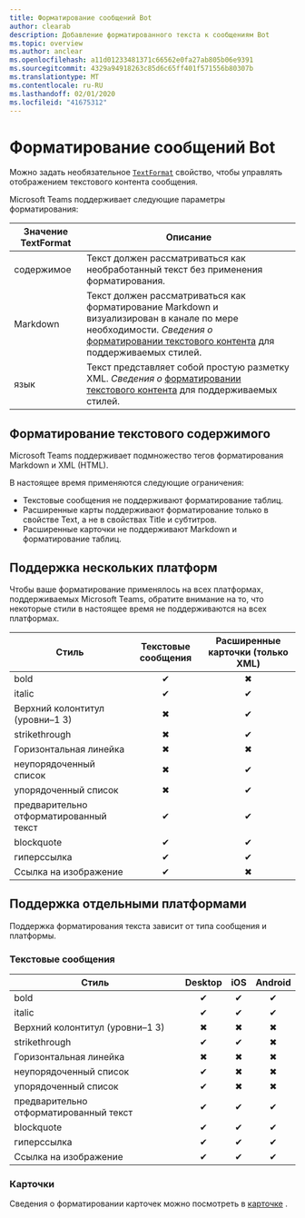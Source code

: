```yaml
---
title: Форматирование сообщений Bot
author: clearab
description: Добавление форматированного текста к сообщениям Bot
ms.topic: overview
ms.author: anclear
ms.openlocfilehash: a11d01233481371c66562e0fa27ab805b06e9391
ms.sourcegitcommit: 4329a94918263c85d6c65ff401f571556b80307b
ms.translationtype: MT
ms.contentlocale: ru-RU
ms.lasthandoff: 02/01/2020
ms.locfileid: "41675312"
---
```

# <a name="format-your-bot-messages"></a>Форматирование сообщений Bot

Можно задать необязательное [`TextFormat`](/bot-framework/dotnet/bot-builder-dotnet-create-messages#customizing-a-message) свойство, чтобы управлять отображением текстового контента сообщения.

Microsoft Teams поддерживает следующие параметры форматирования:

| Значение TextFormat | Описание |
| --- | --- |
| содержимое | Текст должен рассматриваться как необработанный текст без применения форматирования.|
| Markdown | Текст должен рассматриваться как форматирование Markdown и визуализирован в канале по мере необходимости. *Сведения о* [форматировании текстового контента](#formatting-text-content) для поддерживаемых стилей. |
| язык | Текст представляет собой простую разметку XML. *Сведения о* [форматировании текстового контента](#formatting-text-content) для поддерживаемых стилей. |

## <a name="formatting-text-content"></a>Форматирование текстового содержимого

Microsoft Teams поддерживает подмножество тегов форматирования Markdown и XML (HTML).

В настоящее время применяются следующие ограничения:

* Текстовые сообщения не поддерживают форматирование таблиц.
* Расширенные карты поддерживают форматирование только в свойстве Text, а не в свойствах Title и субтитров.
* Расширенные карточки не поддерживают Markdown и форматирование таблиц.

## <a name="cross-platform-support"></a>Поддержка нескольких платформ

Чтобы ваше форматирование применялось на всех платформах, поддерживаемых Microsoft Teams, обратите внимание на то, что некоторые стили в настоящее время не поддерживаются на всех платформах.

| Стиль                     | Текстовые сообщения | Расширенные карточки (только XML) |
| ---                       | :---: | :---: |
| bold                      | ✔ | ✖ |
| italic                    | ✔ | ✔ |
| Верхний колонтитул (уровни&ndash;1 3) | ✖ | ✔ |
| strikethrough             | ✖ | ✔ |
| Горизонтальная линейка           | ✖ | ✖ |
| неупорядоченный список            | ✖ | ✔ |
| упорядоченный список              | ✖ | ✔ |
| предварительно отформатированный текст         | ✔ | ✔ |
| blockquote                | ✔ | ✔ |
| гиперссылка                 | ✔ | ✔ |
| Ссылка на изображение                | ✔ | ✖ |

## <a name="support-by-individual-platform"></a>Поддержка отдельными платформами

Поддержка форматирования текста зависит от типа сообщения и платформы.

### <a name="text-only-messages"></a>Текстовые сообщения

| Стиль                     | Desktop | iOS | Android |
| ---                       | :---: | :---: | :---: |
| bold                      | ✔ | ✔ | ✔ |
| italic                    | ✔ | ✔ | ✔ |
| Верхний колонтитул (уровни&ndash;1 3) | ✖ | ✖ | ✖ |
| strikethrough             | ✔ | ✔ | ✖ |
| Горизонтальная линейка           | ✖ | ✖ | ✖ |
| неупорядоченный список            | ✔ | ✖ | ✖ |
| упорядоченный список              | ✔ | ✖ | ✖ |
| предварительно отформатированный текст         | ✔ | ✔ | ✔ |
| blockquote                | ✔ | ✔ | ✔ |
| гиперссылка                 | ✔ | ✔ | ✔ |
| Ссылка на изображение                | ✔ | ✔ | ✔ |

### <a name="cards"></a>Карточки

Сведения о форматировании карточек можно посмотреть в [карточке](~/task-modules-and-cards/cards/cards-format.md) .
